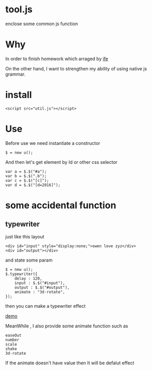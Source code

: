 # tool.js
enclose some common js function 

# Why

In order to finish homework which arraged by [ife](https://github.com/baidu-ife/ife)

On the other hand, I want to strengthen my ability of using native js grammar.

# install

```
<script src="util.js"></script>
```

# Use

Before use we need instantiate a constructor

```
$ = new u();
```

And then let's get element by Id or other css selector

```
var a = $.$("#a");
var b = $.$(".b");
var c = $.$("[c]");
var d = $.$("[d=2016]");
```

# some accidental function

## typewriter

just like this layout

```
<div id="input" style="display:none;">owen love zyz</div>
<div id="output"></div>
```

and state some param

```
$ = new u();
$.typewriter({
	delay : 120,
	input : $.$("#input"),
	output : $.$("#output"),
	animate : "3d-rotate",
});
```

then you can make a typewriter effect

<a href="./typewriter-demo.html" target="blank">demo</a>

MeanWhile , I also provide some animate function such as

```
easeOut  	
number   
scale    
shake    
3d-rotate	
```

If the animate doesn't have value then It will be defalut effect